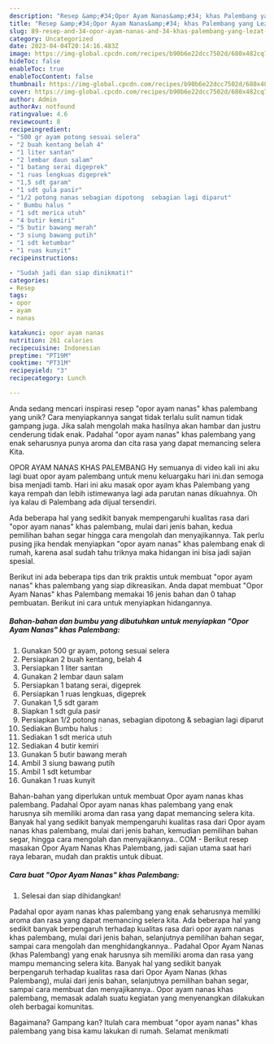 ```yaml
---
description: "Resep &amp;#34;Opor Ayam Nanas&amp;#34; khas Palembang yang Lezat Sekali"
title: "Resep &amp;#34;Opor Ayam Nanas&amp;#34; khas Palembang yang Lezat Sekali"
slug: 89-resep-and-34-opor-ayam-nanas-and-34-khas-palembang-yang-lezat-sekali
category: Uncategorized
date: 2023-04-04T20:14:16.483Z
image: https://img-global.cpcdn.com/recipes/b90b6e22dcc7502d/680x482cq70/opor-ayam-nanas-khas-palembang-foto-resep-utama.jpg
hideToc: false
enableToc: true
enableTocContent: false
thumbnail: https://img-global.cpcdn.com/recipes/b90b6e22dcc7502d/680x482cq70/opor-ayam-nanas-khas-palembang-foto-resep-utama.jpg
cover: https://img-global.cpcdn.com/recipes/b90b6e22dcc7502d/680x482cq70/opor-ayam-nanas-khas-palembang-foto-resep-utama.jpg
author: Admin
authorAv: notfound
ratingvalue: 4.6
reviewcount: 8
recipeingredient:
- "500 gr ayam potong sesuai selera"
- "2 buah kentang belah 4"
- "1 liter santan"
- "2 lembar daun salam"
- "1 batang serai digeprek"
- "1 ruas lengkuas digeprek"
- "1,5 sdt garam"
- "1 sdt gula pasir"
- "1/2 potong nanas sebagian dipotong  sebagian lagi diparut"
- " Bumbu halus "
- "1 sdt merica utuh"
- "4 butir kemiri"
- "5 butir bawang merah"
- "3 siung bawang putih"
- "1 sdt ketumbar"
- "1 ruas kunyit"
recipeinstructions:

- "Sudah jadi dan siap dinikmati!"
categories:
- Resep
tags:
- opor
- ayam
- nanas

katakunci: opor ayam nanas 
nutrition: 261 calories
recipecuisine: Indonesian
preptime: "PT19M"
cooktime: "PT31M"
recipeyield: "3"
recipecategory: Lunch

---
```





Anda sedang mencari inspirasi resep &#34;opor ayam nanas&#34; khas palembang yang unik? Cara menyiapkannya sangat tidak terlalu sulit namun tidak gampang juga. Jika salah mengolah maka hasilnya akan hambar dan justru cenderung tidak enak. Padahal &#34;opor ayam nanas&#34; khas palembang yang enak seharusnya punya aroma dan cita rasa yang dapat memancing selera Kita.





OPOR AYAM NANAS KHAS PALEMBANG Hy semuanya di video kali ini aku lagi buat opor ayam palembang untuk menu keluargaku hari ini.dan semoga bisa menjadi tamb. Hari ini aku masak opor ayam khas Palembang yang kaya rempah dan lebih istimewanya lagi ada parutan nanas dikuahnya. Oh iya kalau di Palembang ada dijual tersendiri.

Ada beberapa hal yang sedikit banyak mempengaruhi kualitas rasa dari &#34;opor ayam nanas&#34; khas palembang, mulai dari jenis bahan, kedua pemilihan bahan segar hingga cara mengolah dan menyajikannya. Tak perlu pusing jika hendak menyiapkan &#34;opor ayam nanas&#34; khas palembang enak di rumah, karena asal sudah tahu triknya maka hidangan ini bisa jadi sajian spesial.






Berikut ini ada beberapa tips dan trik praktis untuk membuat &#34;opor ayam nanas&#34; khas palembang yang siap dikreasikan. Anda dapat membuat &#34;Opor Ayam Nanas&#34; khas Palembang memakai 16 jenis bahan dan 0 tahap pembuatan. Berikut ini cara untuk menyiapkan hidangannya.

<!--inarticleads1-->

##### Bahan-bahan dan bumbu yang dibutuhkan untuk menyiapkan &#34;Opor Ayam Nanas&#34; khas Palembang:

1. Gunakan 500 gr ayam, potong sesuai selera
1. Persiapkan 2 buah kentang, belah 4
1. Persiapkan 1 liter santan
1. Gunakan 2 lembar daun salam
1. Persiapkan 1 batang serai, digeprek
1. Persiapkan 1 ruas lengkuas, digeprek
1. Gunakan 1,5 sdt garam
1. Siapkan 1 sdt gula pasir
1. Persiapkan 1/2 potong nanas, sebagian dipotong &amp; sebagian lagi diparut
1. Sediakan  Bumbu halus :
1. Sediakan 1 sdt merica utuh
1. Sediakan 4 butir kemiri
1. Gunakan 5 butir bawang merah
1. Ambil 3 siung bawang putih
1. Ambil 1 sdt ketumbar
1. Gunakan 1 ruas kunyit


Bahan-bahan yang diperlukan untuk membuat Opor ayam nanas khas palembang. Padahal Opor ayam nanas khas palembang yang enak harusnya sih memiliki aroma dan rasa yang dapat memancing selera kita. Banyak hal yang sedikit banyak mempengaruhi kualitas rasa dari Opor ayam nanas khas palembang, mulai dari jenis bahan, kemudian pemilihan bahan segar, hingga cara mengolah dan menyajikannya.. COM - Berikut resep masakan Opor Ayam Nanas Khas Palembang, jadi sajian utama saat hari raya lebaran, mudah dan praktis untuk dibuat. 

<!--inarticleads2-->

##### Cara buat &#34;Opor Ayam Nanas&#34; khas Palembang:


1. Selesai dan siap dihidangkan!

Padahal opor ayam nanas khas palembang yang enak seharusnya memiliki aroma dan rasa yang dapat memancing selera kita. Ada beberapa hal yang sedikit banyak berpengaruh terhadap kualitas rasa dari opor ayam nanas khas palembang, mulai dari jenis bahan, selanjutnya pemilihan bahan segar, sampai cara mengolah dan menghidangkannya.. Padahal Opor Ayam Nanas (khas Palembang) yang enak harusnya sih memiliki aroma dan rasa yang mampu memancing selera kita. Banyak hal yang sedikit banyak berpengaruh terhadap kualitas rasa dari Opor Ayam Nanas (khas Palembang), mulai dari jenis bahan, selanjutnya pemilihan bahan segar, sampai cara membuat dan menyajikannya.. Opor ayam nanas khas palembang, memasak adalah suatu kegiatan yang menyenangkan dilakukan oleh berbagai komunitas. 

Bagaimana? Gampang kan? Itulah cara membuat &#34;opor ayam nanas&#34; khas palembang yang bisa kamu lakukan di rumah. Selamat menikmati
